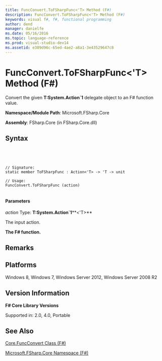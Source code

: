 ```yaml
---
title: FuncConvert.ToFSharpFunc<'T> Method (F#)
description: FuncConvert.ToFSharpFunc<'T> Method (F#)
keywords: visual f#, f#, functional programming
author: dend
manager: danielfe
ms.date: 05/16/2016
ms.topic: language-reference
ms.prod: visual-studio-dev14
ms.assetid: e309d96c-65ed-4ae2-a8a1-3e43529647c8 
---
```


# FuncConvert.ToFSharpFunc<'T> Method (F#)

Convert the given **T:System.Action&#96;1** delegate object to an F# function value.

**Namespace/Module Path**: Microsoft.FSharp.Core

**Assembly**: FSharp.Core (in FSharp.Core.dll)


## Syntax



```




// Signature:
static member ToFSharpFunc : Action<'T> -> 'T -> unit

// Usage:
FuncConvert.ToFSharpFunc (action)


```





#### Parameters
*action*
Type: **T:System.Action&#96;1****&lt;'T&gt;**


The input action.



**The F# function.**
## Remarks

## Platforms
Windows 8, Windows 7, Windows Server 2012, Windows Server 2008 R2


## Version Information
**F# Core Library Versions**

Supported in: 2.0, 4.0, Portable




## See Also
[Core.FuncConvert Class &#40;F&#35;&#41;](Core.FuncConvert-Class-%5BFSharp%5D.md)

[Microsoft.FSharp.Core Namespace &#40;F&#35;&#41;](Microsoft.FSharp.Core-Namespace-%5BFSharp%5D.md)

